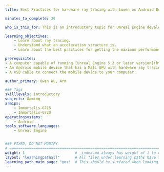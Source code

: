 ```yaml
---
title: Best Practices for hardware ray tracing with Lumen on Android Devices

minutes_to_complete: 30

who_is_this_for: This is an introductory topic for Unreal Engine developers interested in optimizing hardware ray tracing with Lumen on android devices.

learning_objectives:
    - Learn about ray tracing.
    - Understand what an acceleration structure is.
    - Learn about the best practices for getting the maximum performance of hardware ray tracing on Lumen for Arm devices.

prerequisites:
- A computer capable of running [Unreal Engine 5.3 or later version](https://www.unrealengine.com/en-US/download).
- An Android mobile device that has a Mali GPU with hardware ray tracing support.
- A USB cable to connect the mobile device to your computer.

author_primary: Owen Wu, Arm

### Tags
skilllevels: Introductory
subjects: Gaming
armips:
    - Immortalis-G715
    - Immortalis-G720
operatingsystems:
    - Android
tools_software_languages:
    - Unreal Engine


### FIXED, DO NOT MODIFY
# ================================================================================
weight: 1                       # _index.md always has weight of 1 to order correctly
layout: "learningpathall"       # All files under learning paths have this same wrapper
learning_path_main_page: "yes"  # This should be surfaced when looking for related content. Only set for _index.md of learning path content.
---
```

